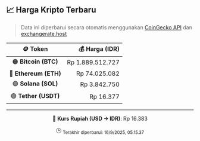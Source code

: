 

<!-- HARGA_KRIPTO -->
## 📈 Harga Kripto Terbaru

> Data ini diperbarui secara otomatis menggunakan [CoinGecko API](https://www.coingecko.com/) dan [exchangerate.host](https://exchangerate.host/)

<div align="center">

| 🪙 Token | 💰 Harga (IDR) |
|:------:|---------------:|
| 🟠 **Bitcoin (BTC)**   | Rp 1.889.512.727 |
| 🔵 **Ethereum (ETH)**  | Rp 74.025.082 |
| 🟣 **Solana (SOL)**    | Rp 3.842.750 |
| 🟢 **Tether (USDT)**   | Rp 16.377 |

---

💱 **Kurs Rupiah (USD → IDR)**: Rp 16.383

🕒 <sub>Terakhir diperbarui: 16/9/2025, 05.15.37</sub>

</div>
<!-- /HARGA_KRIPTO -->